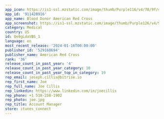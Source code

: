 ```yaml
---
app_icon: https://is1-ssl.mzstatic.com/image/thumb/Purple116/v4/78/9f/4e/789f4eae-68bc-de1e-9589-2980e81a67f7/AppIcon-0-0-1x_U007emarketing-0-7-0-P3-85-220.png/1024x1024bb.png
app_id: '911428916'
app_name: Blood Donor American Red Cross
app_screenshot: https://is1-ssl.mzstatic.com/image/thumb/Purple126/v4/9e/d2/4b/9ed24b27-1e6f-c7b7-6284-91252d6fc2e1/ee2b4403-ae6a-4d5d-8f7e-723e0815acbe_0.1_App_Store_Asset.jpg/1242x2688bb.png
category: Medical
country: US
id: Qe9gLdaVBS_1
language: en
most_recent_release: '2024-01-16T00:00:00'
publisher_id: '529160694'
publisher_name: American Red Cross
rank: '36'
release_count_in_past_year: '4'
release_count_in_past_year_category: 10
release_count_in_past_year_top_in_category: 19
rep_email: joseph.cillis@bitrise.io
rep_first_name: Joe
rep_full_name: Joe Cillis
rep_linkedin: https://www.linkedin.com/in/joecillis
rep_phone: +1 518-258-1902
rep_photo: joe.jpg
rep_title: Account Manager
store: itunes_connect
---
```

